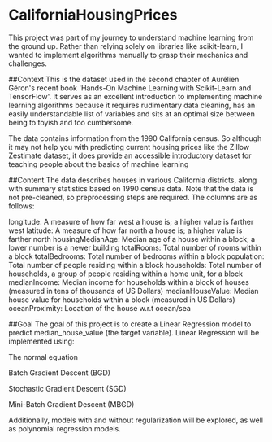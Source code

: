 # CaliforniaHousingPrices

This project was part of my journey to understand machine learning from the ground up. Rather than relying solely on libraries like scikit-learn, I wanted to implement algorithms manually to grasp their mechanics and challenges.

##Context
This is the dataset used in the second chapter of Aurélien Géron's recent book 'Hands-On Machine Learning with Scikit-Learn and TensorFlow'. It serves as an excellent introduction to implementing machine learning algorithms because it requires rudimentary data cleaning, has an easily understandable list of variables and sits at an optimal size between being to toyish and too cumbersome.

The data contains information from the 1990 California census. So although it may not help you with predicting current housing prices like the Zillow Zestimate dataset, it does provide an accessible introductory dataset for teaching people about the basics of machine learning


##Content
The data describes houses in various California districts, along with summary statistics based on 1990 census data. Note that the data is not pre-cleaned, so preprocessing steps are required. The columns are as follows:

longitude: A measure of how far west a house is; a higher value is farther west
latitude: A measure of how far north a house is; a higher value is farther north
housingMedianAge: Median age of a house within a block; a lower number is a newer building
totalRooms: Total number of rooms within a block
totalBedrooms: Total number of bedrooms within a block
population: Total number of people residing within a block
households: Total number of households, a group of people residing within a home unit, for a block
medianIncome: Median income for households within a block of houses (measured in tens of thousands of US Dollars)
medianHouseValue: Median house value for households within a block (measured in US Dollars)
oceanProximity: Location of the house w.r.t ocean/sea

##Goal
The goal of this project is to create a Linear Regression model to predict median_house_value (the target variable). Linear Regression will be implemented using:

The normal equation

Batch Gradient Descent (BGD)

Stochastic Gradient Descent (SGD)

Mini-Batch Gradient Descent (MBGD)

Additionally, models with and without regularization will be explored, as well as polynomial regression models.


